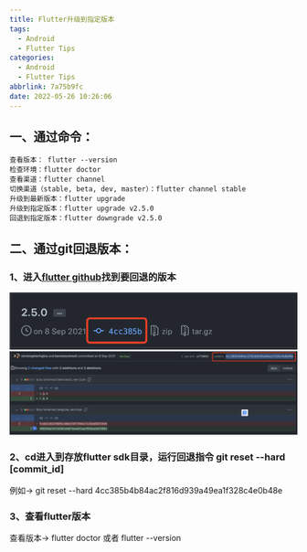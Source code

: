 ```yaml
---
title: Flutter升级到指定版本
tags:
  - Android
  - Flutter Tips
categories:
  - Android
  - Flutter Tips
abbrlink: 7a75b9fc
date: 2022-05-26 10:26:06
---
```


## 一、通过命令：

```
查看版本： flutter --version
检查环境：flutter doctor
查看渠道：flutter channel
切换渠道（stable, beta, dev, master）：flutter channel stable
升级到最新版本：flutter upgrade 
升级到指定版本：flutter upgrade v2.5.0
回退到指定版本：flutter downgrade v2.5.0
```

## 二、通过git回退版本：

### 1、进入[flutter github](https://github.com/flutter/flutter/tags)找到要回退的版本
![](https://raw.githubusercontent.com/zhangmiaocc/blogImageResource/master/img/20220526100104.png)
![](https://raw.githubusercontent.com/zhangmiaocc/blogImageResource/master/img/20220526100204.png)

### 2、cd进入到存放flutter sdk目录，运行回退指令 git reset --hard [commit_id]
 例如-> git reset --hard 4cc385b4b84ac2f816d939a49ea1f328c4e0b48e

###  3、查看flutter版本
 查看版本-> flutter doctor  或者 flutter --version

<!--more-->
